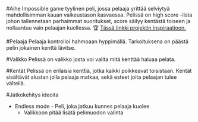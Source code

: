 #Aihe
Impossible game tyylinen peli, jossa pelaaja yrittää selviytyä mahdollisimman kauan vaikeustason kasvaessa.
Pelissä on high score -lista johon tallennetaan parhaimmat suoritukset, score säilyy kentästä toiseen 
ja nollaantuu vain pelaajan kuollessa. :trophy:
[Tässä linkki projektin inspiraatioon.](http://impossiblegame.org/the-impossible-game/)

#Pelaaja
Pelaaja kontrolloi hahmoaan hyppimällä.
Tarkoituksena on päästä pelin jokainen kenttä lävitse.

#Valikko
Pelissä on valikko josta voi valita mitä kenttää haluaa pelata.

#Kentät
Pelissä on erilaisia kenttiä, jotka kaikki poikkeavat toisistaan.
Kentät sisältävät alustan jolla pelaaja matkaa, sekä esteet joita pelaajan tulee vältellä.

#Jatkokehitys ideoita
* Endless mode - Peli, joka jatkuu kunnes pelaaja kuolee
  * Valikkoon pitää lisätä pelimuodon valinta   

